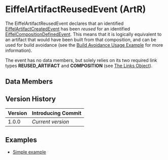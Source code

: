 # EiffelArtifactReusedEvent (ArtR)
The EiffelArtifactReusedEvent declares that an identified [EiffelArtifactCreatedEvent](./EiffelArtifactCreatedEvent.md) has been _reused_ for an identified [EiffelCompositionDefinedEvent](./EiffelCompositionDefinedEvent.md). This means that it is logically equivalent to an artifact that would have been built from that composition, and can be used for build avoidance (see the [Build Avoidance Usage Example](../usage-examples/build-avoidance.md) for more information).

The event has no data members, but solely relies on its two required link types __REUSED_ARTIFACT__ and __COMPOSITION__ (see [The Links Object](../eiffel-syntax-and-usage/the-links-object.md)).

## Data Members

## Version History
| Version   | Introducing Commit |
| --------- | ------------------ |
| 1.0.0     | _Current version_  |

## Examples
* [Simple example](../examples/events/EiffelArtifactReusedEvent/simple.json)
